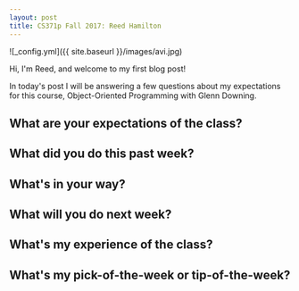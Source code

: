 ```yaml
---
layout: post
title: CS371p Fall 2017: Reed Hamilton
---
```

![_config.yml]({{ site.baseurl }}/images/avi.jpg)

Hi, I'm Reed, and welcome to my first blog post!

In today's post I will be answering a few questions about my expectations for this course, Object-Oriented Programming with Glenn Downing.

## What are your expectations of the class?

## What did you do this past week?

## What's in your way?

## What will you do next week?

## What's my experience of the class?

## What's my pick-of-the-week or tip-of-the-week?
